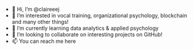 - 👋 Hi, I’m @claireeej
- 👀 I’m interested in vocal training, organizational psychology, blockchain and many other things!
- 🌱 I’m currently learning data analytics & applied psychology
- 💞️ I’m looking to collaborate on interesting projects on GitHub!
- 📫 You can reach me here 

<!---
claireeej/claireeej is a ✨ special ✨ repository because its `README.md` (this file) appears on your GitHub profile.
You can click the Preview link to take a look at your changes.
--->
